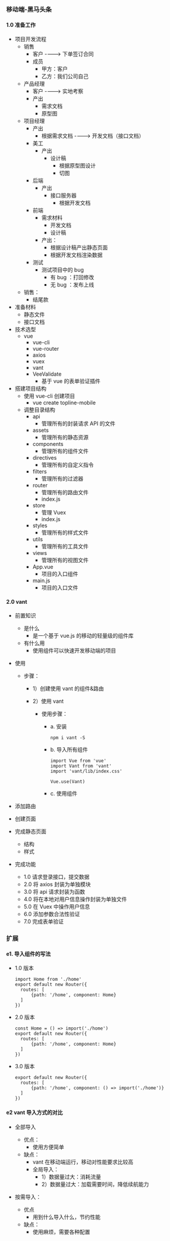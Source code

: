 ### 移动端-黑马头条

#### 1.0 准备工作

+ 项目开发流程
  + 销售
    + 客户 ---->  下单签订合同
    + 成员
      + 甲方：客户
      + 乙方：我们公司自己
  + 产品经理
    + 客户 ----> 实地考察
    + 产出
      + 需求文档
      + 原型图
  + 项目经理
    + 产出
      + 根据需求文档 ----> 开发文档（接口文档）
    + 美工
      + 产出
        + 设计稿
          + 根据原型图设计
          + 切图
    + 后端
      + 产出
        + 接口服务器
          + 根据开发文档
    + 前端
      + 需求材料
        + 开发文档
        + 设计稿
      + 产出：
        + 根据设计稿产出静态页面
        + 根据开发文档渲染数据
    + 测试
      + 测试项目中的 bug
        + 有 bug ：打回修改
        + 无 bug ：发布上线
  + 销售：
    + 结尾款
+ 准备材料
  + 静态文件
  + 接口文档
+ 技术选型
  + vue
    + vue-cli
    + vue-router
    + axios
    + vuex
    + vant
    + VeeValidate
      + 基于 vue 的表单验证插件
+ 搭建项目结构
  + 使用 vue-cli 创建项目
    + vue create topline-mobile
  + 调整目录结构
    + api
      + 管理所有的封装请求 API 的文件
    + assets
      + 管理所有的静态资源
    + components
      + 管理所有的组件文件
    + directives
      + 管理所有的自定义指令
    + filters
      + 管理所有的过滤器
    + router
      + 管理所有的路由文件
      + index.js
    + store
      + 管理 Vuex
      + index.js
    + styles
      + 管理所有的样式文件
    + utils
      + 管理所有的工具文件 
    + views
      + 管理所有的视图文件
    + App.vue
      + 项目的入口组件
    + main.js
      + 项目的入口文件

#### 2.0 vant   

+ 前置知识
  + 是什么
    + 是一个基于 vue.js 的移动的轻量级的组件库
  + 有什么用
    + 使用组件可以快速开发移动端的项目


+ 使用


  + 步骤：


    + 1）创建使用 vant 的组件&路由

    + 2）使用 vant


      + 使用步骤：


        + a. 安装

          ```
          npm i vant -S
          ```

        + b. 导入所有组件

          ```
          import Vue from 'vue'
          import Vant from 'vant'
          import 'vant/lib/index.css'
          
          Vue.use(Vant)
          ```

        + c. 使用组件



+ 添加路由
+ 创建页面
+ 完成静态页面
  + 结构
  + 样式
+ 完成功能
  + 1.0 请求登录接口，提交数据
  + 2.0 将 axios 封装为单独模块
  + 3.0 将 api 请求封装为函数
  + 4.0 将在本地对用户信息操作封装为单独文件
  + 5.0 在 Vuex  中操作用户信息
  + 6.0 添加参数合法性验证
  + 7.0 完成表单验证

### 扩展

#### e1. 导入组件的写法

+ 1.0 版本

  ````
  import Home from './home'
  export default new Router({
  	routes: [
  		{path: '/home', component: Home}
  	]
  })
  ````

+ 2.0 版本

  ```
  const Home = () => import('./home')
  export default new Router({
  	routes: [
  		{path: '/home', component: Home}
  	]
  })
  ```

+ 3.0 版本

  ```
  export default new Router({
  	routes: [
  		{path: '/home', component: () => import('./home')}
  	]
  })
  ```

  

#### e2 vant 导入方式的对比

+ 全部导入
  + 优点：
    + 使用方便简单
  + 缺点：
    +  vant 在移动端运行，移动对性能要求比较高
    + 全局导入：
      + 1）数据量过大：消耗流量
      + 2）数据量过大：加载需要时间，降低续航能力

+ 按需导入：
  + 优点
    + 用到什么导入什么，节约性能
  + 缺点：
    + 使用麻烦，需要各种配置















